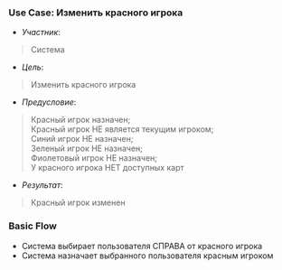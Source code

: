 ### Use Case: Изменить красного игрока
- *Участник*:
> Система
- *Цель*:
> Изменить красного игрока
- *Предусловие*:
> Красный игрок назначен;<br>
> Красный игрок НЕ является текущим игроком;<br>
> Синий игрок НЕ назначен;<br>
> Зеленый игрок НЕ назначен;<br>
> Фиолетовый игрок НЕ назначен;<br>
> У красного игрока НЕТ доступных карт
- *Результат*:
> Красный игрок изменен 

### Basic Flow
* Система выбирает пользователя СПРАВА от красного игрока
* Система назначает выбранного пользователя красным игроком